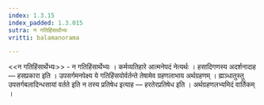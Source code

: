 ```yaml
---
index: 1.3.15
index_padded: 1.3.015
sutra: न गतिहिंसार्थेभ्यः
vritti: balamanorama

---
```

<<न गतिहिंसार्थेभ्यः>> - न गतिहिंसार्थेभ्यः । कर्मव्यतिहारे आत्मनेपदं नेत्यर्थः । हसादिगणस्य अदर्शनादाह —  हसप्रकारा इति । उपसर्गमनपेक्ष्य ये गतिहिंसयोर्वर्तन्ते तेषामेव ग्रहणलाभाय अर्थग्रहणम् । ह्मञ्धातुस्तु उपसर्गबलादिन्धसायां वर्तते इति न तस्य प्रतिषेध इत्याह —  हरतेरप्रतिषेध इति । अर्थग्रहणलभ्यमिदं वार्तिकम् ।